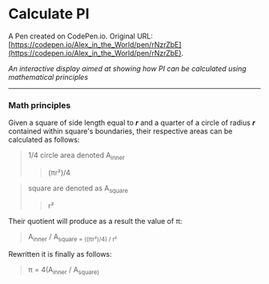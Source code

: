 # Calculate PI

A Pen created on CodePen.io. Original URL: [https://codepen.io/Alex_in_the_World/pen/rNzrZbE](https://codepen.io/Alex_in_the_World/pen/rNzrZbE).

*An interactive display aimed at showing how PI can be calculated using mathematical principles*

_____

### Math principles

Given a square of side length equal to ***r*** and a quarter of a circle of radius ***r*** contained within square's boundaries, their respective
areas can be calculated as follows:
> 1/4 circle area denoted A<sub>inner</sub>
>> (πr²)/4

> square are denoted as A<sub>square</square>
>> r²

Their quotient will produce as a result the value of π:
> A<sub>inner</sub> / A<sub>square</square> = ((πr²)/4) / r²

Rewritten it is finally as follows:
> π = 4(A<sub>inner</sub> / A<sub>square</square>)
